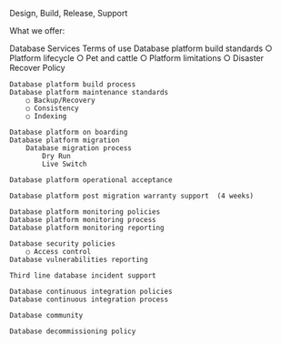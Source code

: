 Design, Build, Release, Support

What we offer:

Database Services Terms of use
	Database platform build standards
		○ Platform lifecycle
		○ Pet and cattle
		○ Platform limitations
		○ Disaster Recover Policy

	Database platform build process
	Database platform maintenance standards
		○ Backup/Recovery
		○ Consistency
		○ Indexing
		
	Database platform on boarding
	Database platform migration
		Database migration process
			Dry Run
			Live Switch
	
	Database platform operational acceptance
	
	Database platform post migration warranty support  (4 weeks)
	
	Database platform monitoring policies
	Database platform monitoring process
	Database platform monitoring reporting
	
	Database security policies
		○ Access control
	Database vulnerabilities reporting
	
	Third line database incident support
	
	Database continuous integration policies
	Database continuous integration process
	
	Database community
	
	Database decommissioning policy
